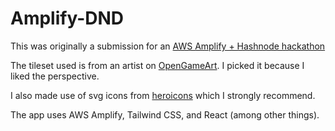 # Amplify-DND

This was originally a submission for an [AWS Amplify + Hashnode hackathon](https://townhall.hashnode.com/announcing-aws-amplify-hackathon-on-hashnode)

The tileset used is from an artist on [OpenGameArt](https://opengameart.org/content/underworld-load-comprehensive-top-view-rpg-tileset-32x32-some-16x24-16x16).  I picked it because I liked the perspective.

I also made use of svg icons from [heroicons](https://heroicons.com/) which I strongly recommend.

The app uses AWS Amplify, Tailwind CSS, and React (among other things).
